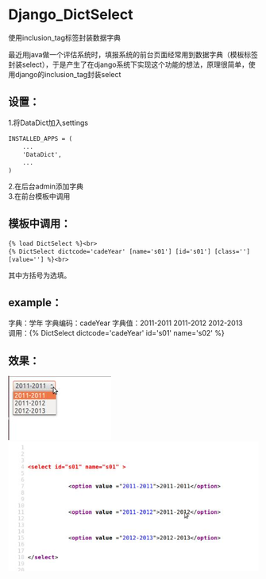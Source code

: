 # Django_DictSelect
使用inclusion_tag标签封装数据字典<br>

最近用java做一个评估系统时，填报系统的前台页面经常用到数据字典（模板标签封装select），于是产生了在django系统下实现这个功能的想法，原理很简单，使用django的inclusion_tag封装select

设置：
---
1.将DataDict加入settings<br>
```
INSTALLED_APPS = (
    ...
    'DataDict',
    ...
)
```
2.在后台admin添加字典<br>
3.在前台模板中调用<br>

模板中调用：
---
```
{% load DictSelect %}<br>
{% DictSelect dictcode='cadeYear' [name='s01'] [id='s01'] [class=''] [value=''] %}<br>
```
其中方括号为选填。

example：
---
字典：学年 字典编码：cadeYear 字典值：2011-2011 2011-2012 2012-2013 <br>
调用：{% DictSelect dictcode='cadeYear' id='s01' name='s02' %}<br>

效果：
---
![demo1](demo/dict_1.jpg)<br>
![demo2](demo/dict_2.jpg)

